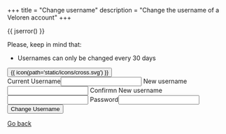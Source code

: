 +++
title = "Change username"
description = "Change the username of a Veloren account"
+++

<div class="account">
  {{ jserror() }}
  <p>Please, keep in mind that:</p>
  <ul>
    <li>Usernames can only be changed every 30 days</li>
  </ul>
  <form onsubmit="window.postToBackendChangeUsername(event)">
    <div id="alertbox" class="alertbox">
      <span id="alerttext" class="alerttext"></span>
      <button type="button" class="closebtn" onclick="window.closeAlert()">{{ icon(path='static/icons/cross.svg') }}</button>
    </div>
    <label>Current Username<input type="text" required name="old_username"></label>
    <label>New username<input type="text" required name="new_username" onchange="window.fieldRepeatValidity('new_username', 'Usernames do not match.')"></label>
    <label>Confirmn New username<input type="text" required name="new_username_repeat" onchange="window.fieldRepeatValidity('new_username', 'Usernames do not match.')"></label>
    <label>Password<input type="password" required name="password"></label>
    <button type="submit" class="button-change">Change Username</button>
  </form>
  <a id="go-back" href="/account/create-account">Go back</a>
</div>
